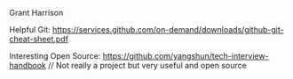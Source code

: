 Grant Harrison


Helpful Git: https://services.github.com/on-demand/downloads/github-git-cheat-sheet.pdf



Interesting Open Source: https://github.com/yangshun/tech-interview-handbook
// Not really a project but very useful and open source 








